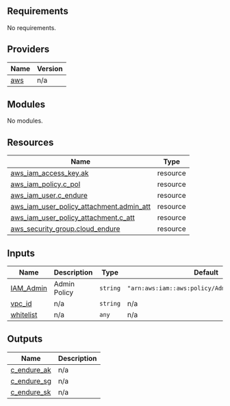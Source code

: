 ## Requirements

No requirements.

## Providers

| Name | Version |
|------|---------|
| <a name="provider_aws"></a> [aws](#provider\_aws) | n/a |

## Modules

No modules.

## Resources

| Name | Type |
|------|------|
| [aws_iam_access_key.ak](https://registry.terraform.io/providers/hashicorp/aws/latest/docs/resources/iam_access_key) | resource |
| [aws_iam_policy.c_pol](https://registry.terraform.io/providers/hashicorp/aws/latest/docs/resources/iam_policy) | resource |
| [aws_iam_user.c_endure](https://registry.terraform.io/providers/hashicorp/aws/latest/docs/resources/iam_user) | resource |
| [aws_iam_user_policy_attachment.admin_att](https://registry.terraform.io/providers/hashicorp/aws/latest/docs/resources/iam_user_policy_attachment) | resource |
| [aws_iam_user_policy_attachment.c_att](https://registry.terraform.io/providers/hashicorp/aws/latest/docs/resources/iam_user_policy_attachment) | resource |
| [aws_security_group.cloud_endure](https://registry.terraform.io/providers/hashicorp/aws/latest/docs/resources/security_group) | resource |

## Inputs

| Name | Description | Type | Default | Required |
|------|-------------|------|---------|:--------:|
| <a name="input_IAM_Admin"></a> [IAM\_Admin](#input\_IAM\_Admin) | Admin Policy | `string` | `"arn:aws:iam::aws:policy/AdministratorAccess"` | no |
| <a name="input_vpc_id"></a> [vpc\_id](#input\_vpc\_id) | n/a | `string` | n/a | yes |
| <a name="input_whitelist"></a> [whitelist](#input\_whitelist) | n/a | `any` | n/a | yes |

## Outputs

| Name | Description |
|------|-------------|
| <a name="output_c_endure_ak"></a> [c\_endure\_ak](#output\_c\_endure\_ak) | n/a |
| <a name="output_c_endure_sg"></a> [c\_endure\_sg](#output\_c\_endure\_sg) | n/a |
| <a name="output_c_endure_sk"></a> [c\_endure\_sk](#output\_c\_endure\_sk) | n/a |
